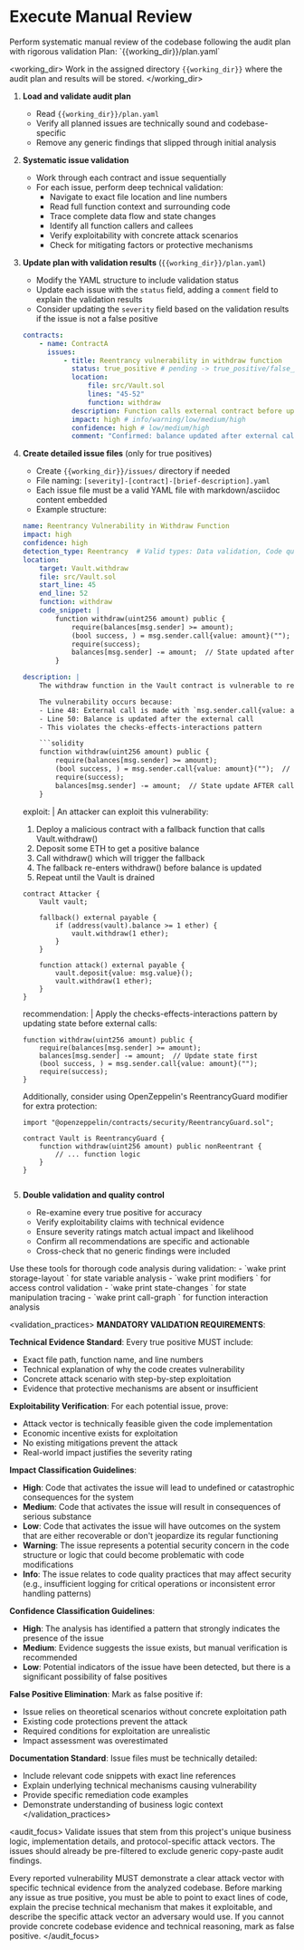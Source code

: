 # Execute Manual Review

<task>
Perform systematic manual review of the codebase following the audit plan with rigorous validation
</task>

<context>
Plan: `{{working_dir}}/plan.yaml`
</context>

<working_dir>
Work in the assigned directory `{{working_dir}}` where the audit plan and results will be stored.
</working_dir>

<steps>

1. **Load and validate audit plan**

    - Read `{{working_dir}}/plan.yaml`
    - Verify all planned issues are technically sound and codebase-specific
    - Remove any generic findings that slipped through initial analysis

2. **Systematic issue validation**

    - Work through each contract and issue sequentially
    - For each issue, perform deep technical validation:
        - Navigate to exact file location and line numbers
        - Read full function context and surrounding code
        - Trace complete data flow and state changes
        - Identify all function callers and callees
        - Verify exploitability with concrete attack scenarios
        - Check for mitigating factors or protective mechanisms

3. **Update plan with validation results** (`{{working_dir}}/plan.yaml`)
    - Modify the YAML structure to include validation status
    - Update each issue with the `status` field, adding a `comment` field to explain the validation results
    - Consider updating the `severity` field based on the validation results if the issue is not a false positive
    ```yaml
    contracts:
        - name: ContractA
          issues:
              - title: Reentrancy vulnerability in withdraw function
                status: true_positive # pending -> true_positive/false_positive
                location:
                    file: src/Vault.sol
                    lines: "45-52"
                    function: withdraw
                description: Function calls external contract before updating user balance, enabling reentrancy
                impact: high # info/warning/low/medium/high
                confidence: high # low/medium/high
                comment: "Confirmed: balance updated after external call on line 48, user.balance check on line 46 can be bypassed"
    ```
4. **Create detailed issue files** (only for true positives)

    - Create `{{working_dir}}/issues/` directory if needed
    - File naming: `[severity]-[contract]-[brief-description].yaml`
    - Each issue file must be a valid YAML file with markdown/asciidoc content embedded
    - Example structure:

    ````yaml
    name: Reentrancy Vulnerability in Withdraw Function
    impact: high
    confidence: high
    detection_type: Reentrancy  # Valid types: Data validation, Code quality, Logic error, Standards violation, Gas optimization, Logging, Trust model, Arithmetics, Access control, Unused code, Storage clashes, Denial of service, Front-running, Replay attack, Reentrancy, Function visibility, Overflow/Underflow, Configuration, Reinitialization, Griefing, N/A (Ensure correct spelling and capitalization)
    location:
        target: Vault.withdraw
        file: src/Vault.sol
        start_line: 45
        end_line: 52
        function: withdraw
        code_snippet: |
            function withdraw(uint256 amount) public {
                require(balances[msg.sender] >= amount);
                (bool success, ) = msg.sender.call{value: amount}("");
                require(success);
                balances[msg.sender] -= amount;  // State updated after external call
            }

    description: |
        The withdraw function in the Vault contract is vulnerable to reentrancy attacks. The function sends ETH to the caller before updating the sender's balance, allowing a malicious contract to recursively call withdraw() and drain the contract.

        The vulnerability occurs because:
        - Line 48: External call is made with `msg.sender.call{value: amount}("")`
        - Line 50: Balance is updated after the external call
        - This violates the checks-effects-interactions pattern

        ```solidity
        function withdraw(uint256 amount) public {
            require(balances[msg.sender] >= amount);
            (bool success, ) = msg.sender.call{value: amount}("");  // External call
            require(success);
            balances[msg.sender] -= amount;  // State update AFTER call
        }
    ````

    exploit: |
    An attacker can exploit this vulnerability:

    1. Deploy a malicious contract with a fallback function that calls Vault.withdraw()
    2. Deposit some ETH to get a positive balance
    3. Call withdraw() which will trigger the fallback
    4. The fallback re-enters withdraw() before balance is updated
    5. Repeat until the Vault is drained

    ```solidity
    contract Attacker {
        Vault vault;

        fallback() external payable {
            if (address(vault).balance >= 1 ether) {
                vault.withdraw(1 ether);
            }
        }

        function attack() external payable {
            vault.deposit{value: msg.value}();
            vault.withdraw(1 ether);
        }
    }
    ```

    recommendation: |
    Apply the checks-effects-interactions pattern by updating state before external calls:

    ```solidity
    function withdraw(uint256 amount) public {
        require(balances[msg.sender] >= amount);
        balances[msg.sender] -= amount;  // Update state first
        (bool success, ) = msg.sender.call{value: amount}("");
        require(success);
    }
    ```

    Additionally, consider using OpenZeppelin's ReentrancyGuard modifier for extra protection:

    ```solidity
    import "@openzeppelin/contracts/security/ReentrancyGuard.sol";

    contract Vault is ReentrancyGuard {
        function withdraw(uint256 amount) public nonReentrant {
            // ... function logic
        }
    }
    ```

    ```

    ```

5. **Double validation and quality control**
    - Re-examine every true positive for accuracy
    - Verify exploitability claims with technical evidence
    - Ensure severity ratings match actual impact and likelihood
    - Confirm all recommendations are specific and actionable
    - Cross-check that no generic findings were included

</steps>

<tools>
Use these tools for thorough code analysis during validation:
- `wake print storage-layout <file>` for state variable analysis
- `wake print modifiers <file>` for access control validation
- `wake print state-changes <file>` for state manipulation tracing
- `wake print call-graph <file>` for function interaction analysis
</tools>

<validation_practices>
**MANDATORY VALIDATION REQUIREMENTS**:

**Technical Evidence Standard**: Every true positive MUST include:

-   Exact file path, function name, and line numbers
-   Technical explanation of why the code creates vulnerability
-   Concrete attack scenario with step-by-step exploitation
-   Evidence that protective mechanisms are absent or insufficient

**Exploitability Verification**: For each potential issue, prove:

-   Attack vector is technically feasible given the code implementation
-   Economic incentive exists for exploitation
-   No existing mitigations prevent the attack
-   Real-world impact justifies the severity rating

**Impact Classification Guidelines**:

-   **High**: Code that activates the issue will lead to undefined or catastrophic consequences for the system
-   **Medium**: Code that activates the issue will result in consequences of serious substance
-   **Low**: Code that activates the issue will have outcomes on the system that are either recoverable or don't jeopardize its regular functioning
-   **Warning**: The issue represents a potential security concern in the code structure or logic that could become problematic with code modifications
-   **Info**: The issue relates to code quality practices that may affect security (e.g., insufficient logging for critical operations or inconsistent error handling patterns)

**Confidence Classification Guidelines**:

-   **High**: The analysis has identified a pattern that strongly indicates the presence of the issue
-   **Medium**: Evidence suggests the issue exists, but manual verification is recommended
-   **Low**: Potential indicators of the issue have been detected, but there is a significant possibility of false positives

**False Positive Elimination**: Mark as false positive if:

-   Issue relies on theoretical scenarios without concrete exploitation path
-   Existing code protections prevent the attack
-   Required conditions for exploitation are unrealistic
-   Impact assessment was overestimated

**Documentation Standard**: Issue files must be technically detailed:

-   Include relevant code snippets with exact line references
-   Explain underlying technical mechanisms causing vulnerability
-   Provide specific remediation code examples
-   Demonstrate understanding of business logic context
    </validation_practices>

<audit_focus>
Validate issues that stem from this project's unique business logic, implementation details, and protocol-specific attack vectors. The issues should already be pre-filtered to exclude generic copy-paste audit findings.

Every reported vulnerability MUST demonstrate a clear attack vector with specific technical evidence from the analyzed codebase. Before marking any issue as true positive, you must be able to point to exact lines of code, explain the precise technical mechanism that makes it exploitable, and describe the specific attack vector an adversary would use. If you cannot provide concrete codebase evidence and technical reasoning, mark as false positive.
</audit_focus>
